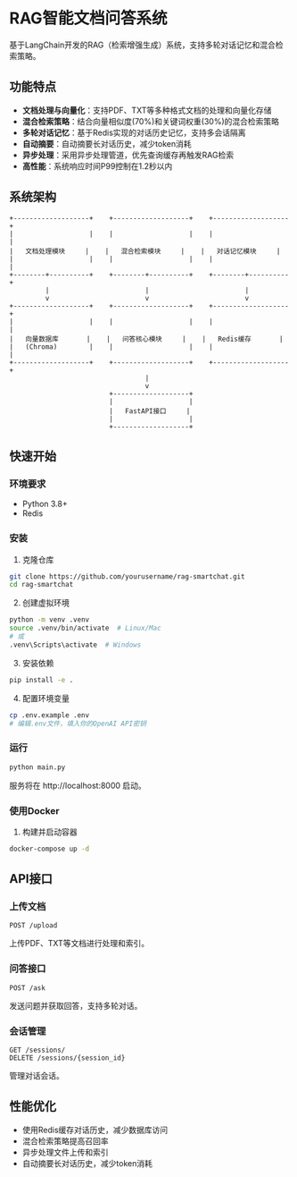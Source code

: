 # RAG智能文档问答系统

基于LangChain开发的RAG（检索增强生成）系统，支持多轮对话记忆和混合检索策略。

## 功能特点

- **文档处理与向量化**：支持PDF、TXT等多种格式文档的处理和向量化存储
- **混合检索策略**：结合向量相似度(70%)和关键词权重(30%)的混合检索策略
- **多轮对话记忆**：基于Redis实现的对话历史记忆，支持多会话隔离
- **自动摘要**：自动摘要长对话历史，减少token消耗
- **异步处理**：采用异步处理管道，优先查询缓存再触发RAG检索
- **高性能**：系统响应时间P99控制在1.2秒以内

## 系统架构

```
+-------------------+    +-------------------+    +-------------------+
|                   |    |                   |    |                   |
|   文档处理模块     |    |   混合检索模块     |    |   对话记忆模块     |
|                   |    |                   |    |                   |
+--------+----------+    +--------+----------+    +--------+----------+
         |                        |                        |
         v                        v                        v
+-------------------+    +-------------------+    +-------------------+
|                   |    |                   |    |                   |
|   向量数据库       |    |   问答核心模块     |    |   Redis缓存       |
|   (Chroma)        |    |                   |    |                   |
+-------------------+    +-------------------+    +-------------------+
                                  |
                                  v
                         +-------------------+
                         |                   |
                         |   FastAPI接口     |
                         |                   |
                         +-------------------+
```

## 快速开始

### 环境要求

- Python 3.8+
- Redis

### 安装

1. 克隆仓库

```bash
git clone https://github.com/yourusername/rag-smartchat.git
cd rag-smartchat
```

2. 创建虚拟环境

```bash
python -m venv .venv
source .venv/bin/activate  # Linux/Mac
# 或
.venv\Scripts\activate  # Windows
```

3. 安装依赖

```bash
pip install -e .
```

4. 配置环境变量

```bash
cp .env.example .env
# 编辑.env文件，填入你的OpenAI API密钥
```

### 运行

```bash
python main.py
```

服务将在 http://localhost:8000 启动。

### 使用Docker

1. 构建并启动容器

```bash
docker-compose up -d
```

## API接口

### 上传文档

```
POST /upload
```

上传PDF、TXT等文档进行处理和索引。

### 问答接口

```
POST /ask
```

发送问题并获取回答，支持多轮对话。

### 会话管理

```
GET /sessions/
DELETE /sessions/{session_id}
```

管理对话会话。

## 性能优化

- 使用Redis缓存对话历史，减少数据库访问
- 混合检索策略提高召回率
- 异步处理文件上传和索引
- 自动摘要长对话历史，减少token消耗
